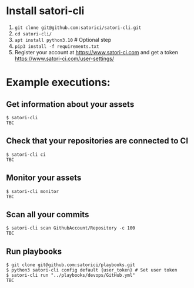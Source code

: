 # Install satori-cli
1. `git clone git@github.com:satorici/satori-cli.git`
2. `cd satori-cli/`
3. `apt install python3.10` # Optional step
4. `pip3 install -f requirements.txt`
5. Register your account at https://www.satori-ci.com and get a token https://www.satori-ci.com/user-settings/

# Example executions:

## Get information about your assets
```
$ satori-cli
TBC
```

## Check that your repositories are connected to CI
```
$ satori-cli ci
TBC
```

## Monitor your assets
```
$ satori-cli monitor
TBC
```

## Scan all your commits
```
$ satori-cli scan GithubAccount/Repository -c 100
TBC
```

## Run playbooks

```
$ git clone git@github.com:satorici/playbooks.git
$ python3 satori-cli config default {user_token} # Set user token
$ satori-cli run "../playbooks/devops/GitHub.yml"
TBC
```
